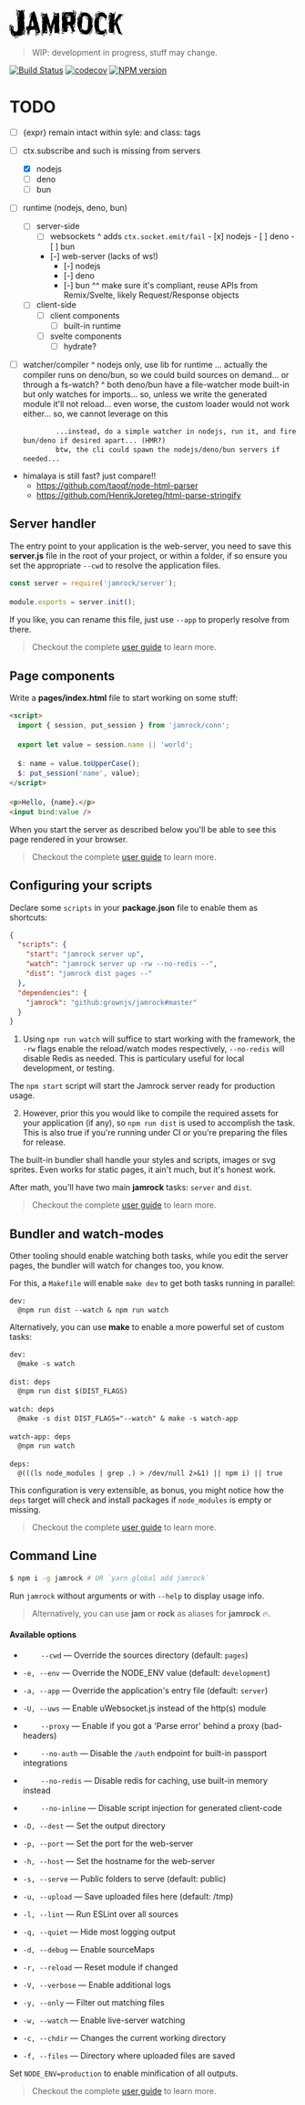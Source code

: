 <img src="https://github.com/grownjs/jamrock-guide/raw/master/docs/images/jamrock.svg" alt="Jamrock" width="200" height="50">

> WIP: development in progress, stuff may change.

[![Build Status](https://github.com/grownjs/jamrock/workflows/build/badge.svg)](https://github.com/grownjs/jamrock/actions)
[![codecov](https://codecov.io/gh/grownjs/jamrock/branch/master/graph/badge.svg)](https://codecov.io/gh/grownjs/jamrock)
[![NPM version](https://badge.fury.io/js/jamrock.svg)](http://badge.fury.io/js/jamrock)


# TODO

- [ ] {expr} remain intact within syle: and class: tags
- [ ] ctx.subscribe and such is missing from servers
  - [x] nodejs
  - [ ] deno
  - [ ] bun

- [ ] runtime (nodejs, deno, bun)
  - [ ] server-side
    - [ ] websockets
          ^ adds `ctx.socket.emit/fail`
          - [x] nodejs
          - [ ] deno
          - [ ] bun
    - [-] web-server (lacks of ws!)
      - [-] nodejs
      - [-] deno
      - [-] bun
        ^^ make sure it's compliant, reuse APIs from Remix/Svelte, likely Request/Response objects
  - [ ] client-side
    - [ ] client components
      - [ ] built-in runtime
    - [ ] svelte components
      - [ ] hydrate?
- [ ] watcher/compiler
      ^ nodejs only, use lib for runtime
      ... actually the compiler runs on deno/bun,
          so we could build sources on demand... or through a fs-watch?
            ^ both deno/bun have a file-watcher mode built-in but only watches for imports...
              so, unless we write the generated module it'll not reload... even worse,
              the custom loader would not work either... so, we cannot leverage on this

              ...instead, do a simple watcher in nodejs, run it, and fire bun/deno if desired apart... (HMR?)
              btw, the cli could spawn the nodejs/deno/bun servers if needed...

- himalaya is still fast? just compare!!
  - https://github.com/taoqf/node-html-parser
  - https://github.com/HenrikJoreteg/html-parse-stringify

## Server handler

The entry point to your application is the web-server, you need to save this **server.js** file in the root of your project, or within a folder, if so ensure you set the appropriate `--cwd` to resolve the application files.

```js
const server = require('jamrock/server');

module.exports = server.init();
```

If you like, you can rename this file, just use `--app` to properly resolve from there.

> Checkout the complete [user guide](//docs.jamrock.dev) to learn more.

## Page components

Write a **pages/index.html** file to start working on some stuff:

```html
<script>
  import { session, put_session } from 'jamrock/conn';

  export let value = session.name || 'world';

  $: name = value.toUpperCase();
  $: put_session('name', value);
</script>

<p>Hello, {name}.</p>
<input bind:value />
```

When you start the server as described below you'll be able to see this page rendered in your browser.

> Checkout the complete [user guide](//docs.jamrock.dev) to learn more.

## Configuring your scripts

Declare some `scripts` in your **package.json** file to enable them as shortcuts:

```json
{
  "scripts": {
    "start": "jamrock server up",
    "watch": "jamrock server up -rw --no-redis --",
    "dist": "jamrock dist pages --"
  },
  "dependencies": {
    "jamrock": "github:grownjs/jamrock#master"
  }
}
```

1. Using `npm run watch` will suffice to start working with the framework, the `-rw` flags enable the reload/watch modes respectively, `--no-redis` will disable Redis as needed. This is particulary useful for local development, or testing.

The `npm start` script will start the Jamrock server ready for production usage.

2. However, prior this you would like to compile the required assets for your application (if any), so `npm run dist` is used to accomplish the task. This is also true if you're running under CI or you're preparing the files for release.

The built-in bundler shall handle your styles and scripts, images or svg sprites. Even works for static pages, it ain't much, but it's honest work.

After math, you'll have two main **jamrock** tasks: `server` and `dist`.

> Checkout the complete [user guide](//docs.jamrock.dev) to learn more.

## Bundler and watch-modes

Other tooling should enable watching both tasks, while you edit the server pages, the bundler will watch for changes too, you know.

For this, a `Makefile` will enable `make dev` to get both tasks running in parallel:

```make
dev:
  @npm run dist --watch & npm run watch
```

Alternatively, you can use **make** to enable a more powerful set of custom tasks:

```make
dev:
  @make -s watch

dist: deps
  @npm run dist $(DIST_FLAGS)

watch: deps
  @make -s dist DIST_FLAGS="--watch" & make -s watch-app

watch-app: deps
  @npm run watch

deps:
  @(((ls node_modules | grep .) > /dev/null 2>&1) || npm i) || true
```

This configuration is very extensible, as bonus, you might notice how the `deps` target will check and install packages if `node_modules` is empty or missing.

> Checkout the complete [user guide](//docs.jamrock.dev) to learn more.

## Command Line

```bash
$ npm i -g jamrock # OR `yarn global add jamrock`
```

Run `jamrock` without arguments or with `--help` to display usage info.

> Alternatively, you can use **jam** or **rock** as aliases for **jamrock** 🔥.

#### Available options

- &nbsp; &nbsp; &nbsp; &nbsp; `--cwd` &mdash; Override the sources directory (default: `pages`)
- `-e, --env` &mdash; Override the NODE_ENV value (default: `development`)
- `-a, --app` &mdash; Override the application's entry file (default: `server`)
- `-U, --uws` &mdash; Enable uWebsocket.js instead of the http(s) module

- &nbsp; &nbsp; &nbsp; &nbsp; `--proxy` &mdash; Enable if you got a 'Parse error' behind a proxy (bad-headers)
- &nbsp; &nbsp; &nbsp; &nbsp; `--no-auth` &mdash; Disable the `/auth` endpoint for built-in passport integrations
- &nbsp; &nbsp; &nbsp; &nbsp; `--no-redis` &mdash; Disable redis for caching, use built-in memory instead
- &nbsp; &nbsp; &nbsp; &nbsp; `--no-inline` &mdash; Disable script injection for generated client-code

- `-D, --dest` &mdash; Set the output directory
- `-p, --port` &mdash; Set the port for the web-server
- `-h, --host` &mdash; Set the hostname for the web-server
- `-s, --serve` &mdash; Public folders to serve (default: public)
- `-u, --upload` &mdash; Save uploaded files here (default: /tmp)

- `-l, --lint` &mdash; Run ESLint over all sources
- `-q, --quiet` &mdash; Hide most logging output
- `-d, --debug` &mdash; Enable sourceMaps
- `-r, --reload` &mdash; Reset module if changed
- `-V, --verbose` &mdash; Enable additional logs

- `-y, --only` &mdash; Filter out matching files
- `-w, --watch` &mdash; Enable live-server watching
- `-c, --chdir` &mdash; Changes the current working directory
- `-f, --files` &mdash; Directory where uploaded files are saved

Set `NODE_ENV=production` to enable minification of all outputs.

> Checkout the complete [user guide](//docs.jamrock.dev) to learn more.

